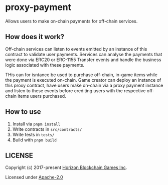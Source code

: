 proxy-payment
=======================
Allows users to make on-chain payments for off-chain services. 

## How does it work?

Off-chain services can listen to events emitted by an instance of this contract to validate user payments. Services can analyse the payments that were done via ERC20 or ERC-1155 Transfer events and handle the business logic associated with these payments. 

THis can for isntance be used to purchase off-chain, in-game items while the payment is executed on-chain. Game creator can deploy an instance of this proxy contract, have users make on-chain via a proxy payment instance and listen to these events before crediting users with the respective off-chain items users purchased.

## How to use

1. Install via `pnpm install`
2. Write contracts in `src/contracts/`
3. Write tests in `tests/`
4. Build with `pnpm build`


## LICENSE

Copyright (c) 2017-present [Horizon Blockchain Games Inc](https://horizon.io).

Licensed under [Apache-2.0](./LICENSE)
